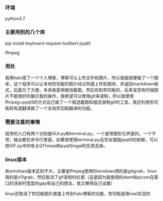 ### 环境

python3.7

### 主要用到的几个库

pip install keyboard request-toolbert pyqt5

ffmpeg

### 用处

我用halo搭了一个个人博客，博客可以上传文件和图片，所以我就顺便做了一个图床，这个程序可以让本地剪切板的图片经过热键上传到图床，并返回markdown格式，后面为了方便，本来我是用微信截图，然后存到剪切板的，后来发现有时候图片不能很好的展示我的操作，我希望可以使用gif来录制，所以我使用ffmpeg+pyqt5的方式自己做了一个框选截图和框选录制gif的工具，我还利用剪切板和有道翻译做了一个全局剪切板翻译的功能。

### 需要注意的事情

程序的入口有两个分别是GUI.py和terminal.py，一个是带图形化界面的，一个不带，输出都在命令行里面，如果想使用terminal.py且完全摆脱pyqt5的依赖，可以把GIF.py中的有关QThread和pyqtSingal的东西去掉。

### linux版本

和windows版本区别不大，主要是ffmpeg使用时windows用的是gdigrab，linux用的是x11grab，然后取消了gif录制的红框（这是因为我使用的dwm和picom在窗口的渲染时宽度的gap有自己的想法，我又懒得自己设置）

linux还取消了剪切板图片直接上传到halo博客的功能，剪切板是用xsel实现的
